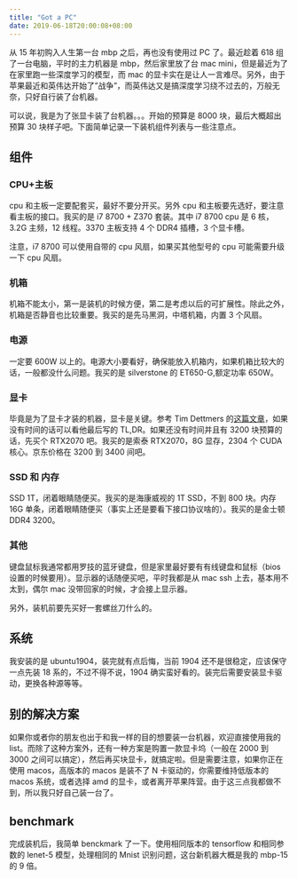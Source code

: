 ```yaml
---
title: "Got a PC"
date: 2019-06-18T20:00:08+08:00
---
```


从 15 年初购入人生第一台 mbp 之后，再也没有使用过 PC 了。最近趁着 618 组了一台电脑，平时的主力机器是 mbp，然后家里放了台 mac mini，但是最近为了在家里跑一些深度学习的模型，而 mac 的显卡实在是让人一言难尽。另外，由于苹果最近和英伟达开始了”战争”，而英伟达又是搞深度学习绕不过去的，万般无奈，只好自行装了台机器。

可以说，我是为了张显卡装了台机器。。。开始的预算是 8000 块，最后大概超出预算 30 块样子吧。下面简单记录一下装机组件列表与一些注意点。

## 组件

### CPU+主板

cpu 和主板一定要配套买，最好不要分开买。另外 cpu 和主板要先选好，要注意看主板的接口。我买的是 i7 8700 + Z370 套装。其中 i7 8700 cpu 是 6 核，3.2G 主频，12 线程。3370 主板支持 4 个 DDR4 插槽，3 个显卡槽。

注意，i7 8700 可以使用自带的 cpu 风扇，如果买其他型号的 cpu 可能需要升级一下 cpu 风扇。

### 机箱

机箱不能太小，第一是装机的时候方便，第二是考虑以后的可扩展性。除此之外，机箱是否静音也比较重要。我买的是先马黑洞，中塔机箱，内置 3 个风扇。

### 电源

一定要 600W 以上的。电源大小要看好，确保能放入机箱内，如果机箱比较大的话，一般都没什么问题。我买的是 silverstone 的 ET650-G,额定功率 650W。

### 显卡

毕竟是为了显卡才装的机器，显卡是关键。参考 Tim Dettmers 的[这篇文章](https://timdettmers.com/2020/09/07/which-gpu-for-deep-learning/)，如果没有时间的话可以看他最后写的 TL,DR。如果还没有时间并且有 3200 块预算的话，先买个 RTX2070 吧。我买的是索泰 RTX2070，8G 显存，2304 个 CUDA 核心。京东价格在 3200 到 3400 间吧。

### SSD 和 内存

SSD 1T，闭着眼睛随便买。我买的是海康威视的 1T SSD，不到 800 块。内存 16G 单条，闭着眼睛随便买（事实上还是要看下接口协议啥的）。我买的是金士顿 DDR4 3200。

### 其他

键盘鼠标我通常都用罗技的蓝牙键盘，但是家里最好要有有线键盘和鼠标（bios 设置的时候要用）。显示器的话随便买吧，平时我都是从 mac ssh 上去，基本用不太到，偶尔 mac 没带回家的时候，才会接上显示器。

另外，装机前要先买好一套螺丝刀什么的。

## 系统

我安装的是 ubuntu1904，装完就有点后悔，当前 1904 还不是很稳定，应该保守一点先装 18 系的，不过不得不说，1904 确实蛮好看的。装完后需要安装显卡驱动，更换各种源等等。

## 别的解决方案

如果你或者你的朋友也出于和我一样的目的想要装一台机器，欢迎直接使用我的 list。而除了这种方案外，还有一种方案是购置一款显卡坞（一般在 2000 到 3000 之间可以搞定），然后再买块显卡，就搞定啦。但是需要注意，如果你正在使用 macos，高版本的 macos 是装不了 N 卡驱动的，你需要维持低版本的 macos 系统，或者选择 amd 的显卡，或者离开苹果阵营。由于这三点我都做不到，所以我只好自己装一台了。

## benchmark

完成装机后，我简单 benckmark 了一下。使用相同版本的 tensorflow 和相同参数的 lenet-5 模型，处理相同的 Mnist 识别问题，这台新机器大概是我的 mbp-15 的 9 倍。
